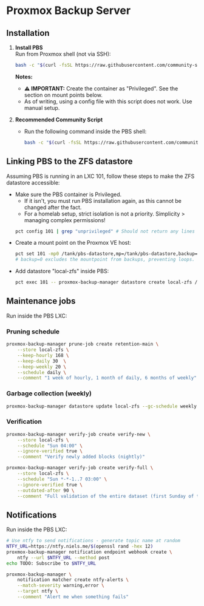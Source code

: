 # Proxmox Backup Server

## Installation

1. **Install PBS**  
   Run from Proxmox shell (not via SSH):  
   ```bash
   bash -c "$(curl -fsSL https://raw.githubusercontent.com/community-scripts/ProxmoxVE/main/ct/proxmox-backup-server.sh)"
   ```

   **Notes:** 
     - **⚠️ IMPORTANT:** Create the container as "Privileged". See the section on mount points below.
     - As of writing, using a config file with this script does not work. Use manual setup.

1. **Recommended Community Script**  
   - Run the following command inside the PBS shell:  
     ```bash
     bash -c "$(curl -fsSL https://raw.githubusercontent.com/community-scripts/ProxmoxVE/main/tools/pve/post-pbs-install.sh)"
     ```

## Linking PBS to the ZFS datastore

Assuming PBS is running in an LXC 101, follow these steps to make the ZFS datastore accessible:

- Make sure the PBS container is Privileged. 
  - If it isn't, you must run PBS installation again, as this cannot be changed after the fact.
  - For a homelab setup, strict isolation is not a priority. Simplicity > managing complex permissions!
  ```bash
  pct config 101 | grep "unprivileged" # Should not return any lines
  ```
- Create a mount point on the Proxmox VE host:  
  ```bash
  pct set 101 -mp0 /tank/pbs-datastore,mp=/tank/pbs-datastore,backup=0
  # backup=0 excludes the mountpoint from backups, preventing loops.
  ```
- Add datastore "local-zfs" inside PBS:
  ```bash
  pct exec 101 -- proxmox-backup-manager datastore create local-zfs /tank/pbs-datastore
  ```

## Maintenance jobs

Run inside the PBS LXC:

### Pruning schedule

```bash
proxmox-backup-manager prune-job create retention-main \
    --store local-zfs \
    --keep-hourly 168 \
    --keep-daily 30  \
    --keep-weekly 20 \
    --schedule daily \
    --comment "1 week of hourly, 1 month of daily, 6 months of weekly"
```

### Garbage collection (weekly)

```bash
proxmox-backup-manager datastore update local-zfs --gc-schedule weekly
```

### Verification

```bash
proxmox-backup-manager verify-job create verify-new \
    --store local-zfs \
    --schedule "Sun 04:00" \
    --ignore-verified true \
    --comment "Verify newly added blocks (nightly)"

proxmox-backup-manager verify-job create verify-full \
    --store local-zfs \
    --schedule "Sun *-*-1..7 03:00" \
    --ignore-verified true \
    --outdated-after 90 \
    --comment "Full validation of the entire dataset (first Sunday of the month)"
```

## Notifications

Run inside the PBS LXC:

```bash
# Use ntfy to send notifications - generate topic name at random
NTFY_URL=https://ntfy.niels.me/$(openssl rand -hex 12)
proxmox-backup-manager notification endpoint webhook create \
    ntfy --url $NTFY_URL --method post
echo TODO: Subscribe to $NTFY_URL

proxmox-backup-manager \
    notification matcher create ntfy-alerts \
    --match-severity warning,error \
    --target ntfy \
    --comment "Alert me when something fails"
```

